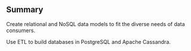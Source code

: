 ## Summary

Create relational and NoSQL data models to fit the diverse needs of data consumers.

Use ETL to build databases in PostgreSQL and Apache Cassandra.

